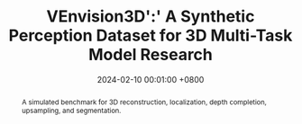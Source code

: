 ---
title:          VEnvision3D':' A Synthetic Perception Dataset for 3D Multi-Task Model Research
date:           2024-02-10 00:01:00 +0800
selected:       false
pub:            "ArXiv"
pub_date:       "2024"
pub_last:       ' <span class="badge-recon"> 3D Dataset </span> '
abstract: >-
  A simulated benchmark for 3D reconstruction, localization, depth completion, upsampling, and segmentation.
  
cover:          assets/images/covers/evision3d.png
authors:
  - Jiahao Zhou*
  - Chen Long*
  - Yue Xie
  - Jialiang Wang
  - Boheng Li
  - Haiping Wang
  - Zhe Chen†
  - Zhen Dong†
links:
  Paper: https://arxiv.org/pdf/2402.19059
---
